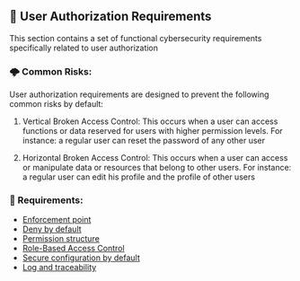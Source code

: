 ## 🔑 User Authorization Requirements

This section contains a set of functional cybersecurity requirements specifically related to user authorization

### 🌩 Common Risks:

User authorization requirements are designed to prevent the following common risks by default:

1. Vertical Broken Access Control: This occurs when a user can access functions or data reserved for users with higher permission levels. For instance: a regular user can reset the password of any other user 

2. Horizontal Broken Access Control: This occurs when a user can access or manipulate data or resources that belong to other users. For instance: a regular user can edit his profile and the profile of other users 


### 📌 Requirements:
- [Enforcement point](FR-APP-AUZ-001.md)
- [Deny by default](FR-APP-AUZ-002.md)
- [Permission structure](FR-APP-AUZ-003.md)
- [Role-Based Access Control](FR-APP-AUZ-004.md)
- [Secure configuration by default](FR-APP-AUZ-005.md)
- [Log and traceability](FR-APP-AUZ-006.md)
